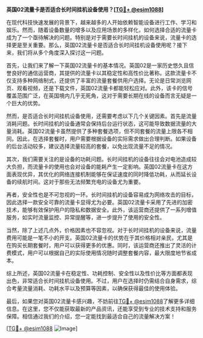 **英国02流量卡是否适合长时间挂机设备使用？[[TG💪+ @esim1088](https://t.me/s/esim1088)]**

在现代科技快速发展的背景下，越来越多的人开始依赖智能设备进行工作、学习和娱乐。然而，随着设备数量的增多以及应用场景的多样化，如何选择合适的流量卡成为了一个亟待解决的问题。特别是对于需要长时间挂机的设备来说，流量卡的选择更是至关重要。那么，英国02流量卡是否适合长时间挂机设备使用呢？接下来，我们将从多个角度深入探讨这一问题。

首先，让我们来了解一下英国02流量卡的基本情况。英国02是一家历史悠久且信誉良好的通信运营商，其提供的流量卡以其稳定性和高性价比著称。这款流量卡不仅支持多种网络制式，还提供了丰富的流量套餐供用户选择。无论是日常浏览网页、观看视频，还是下载文件，英国02流量卡都能轻松应对。此外，该卡的信号覆盖范围广泛，在英国境内几乎无死角，这对于需要长期在线的设备而言无疑是一个巨大的优势。

然而，是否适合长时间挂机设备使用，还需要考虑以下几个关键因素。首先是流量消耗问题。长时间挂机的设备通常会保持后台运行状态，这可能导致数据流量的大量消耗。英国02流量卡虽然提供了多种套餐选项，但不同套餐的流量上限各不相同。因此，在选择套餐时，用户需要根据设备的实际需求做出合理判断。如果设备的后台活动较多，建议选择流量较高的套餐，以免出现流量不足的情况。

其次，我们需要关注的是设备的功耗问题。长时间挂机的设备往往会对电池造成较大负担，而流量卡的使用也会对设备的能耗产生一定影响。英国02流量卡在这方面表现优异，其优化的网络连接机制能够在保证速度的同时降低功耗，从而延长设备的续航时间。这对于那些无法频繁充电的设备尤为重要。

再者，安全性也是不可忽视的一环。长时间挂机的设备容易成为网络攻击的目标，因此选择一款安全可靠的流量卡显得尤为必要。英国02流量卡采用了先进的加密技术，能够有效保护用户的隐私和数据安全。此外，该运营商还提供了一系列增值服务，如实时流量监控、异常提醒等，进一步提升了使用的安全性。

当然，除了上述几点外，价格因素也不容忽视。对于长时间挂机的设备来说，流量费用可能是一笔不小的开支。英国02流量卡的优势在于其价格相对亲民，尤其是在购买长期套餐时，用户可以获得更多的优惠。同时，该运营商还推出了灵活的计费模式，用户可以根据自己的实际使用情况随时调整套餐内容，最大限度地节省成本。

综上所述，英国02流量卡在稳定性、功耗控制、安全性以及性价比等方面都表现出色，非常适合长时间挂机设备使用。不过，用户在选择时仍需结合自身需求，综合考量流量消耗、功耗水平以及预算等因素，以确保获得最佳的使用体验。

最后，如果您对英国02流量卡感兴趣，不妨前往[TG💪+ @esim1088](https://t.me/s/esim1088)了解更多详细信息。在这里，您不仅能获取最新的产品资讯，还能享受到专业的技术支持和服务保障。相信通过我们的介绍，您一定能找到最适合自己的流量解决方案！

[[TG💪+ @esim1088](https://t.me/s/esim1088) ![Image](https://i.postimg.cc/4NQfJmqS/Snipaste-2025-05-13-00-14-12.png)]